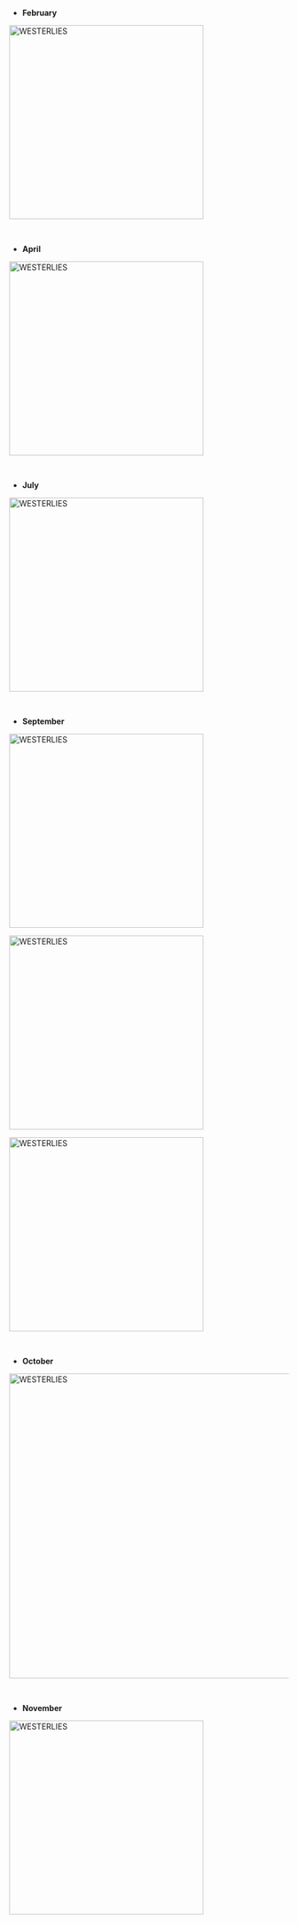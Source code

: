 + **February**

<a href="https://ucarecdn.com/ab3965e3-bd27-44f3-8c2e-0a44285042c6/201802.jpg" target="_blank" rel="noopener noreferrer"><img src="https://ucarecdn.com/ab3965e3-bd27-44f3-8c2e-0a44285042c6/-/preview/600x600/-/quality/smart_retina/-/format/auto/" alt="WESTERLIES" width="350"></a>

<br>

+ **April**	

<a href="https://ucarecdn.com/3d61569d-4dff-4593-9ebb-0c573d2f811a/201804.jpg" target="_blank" rel="noopener noreferrer"><img src="https://ucarecdn.com/3d61569d-4dff-4593-9ebb-0c573d2f811a/-/preview/600x600/-/quality/smart_retina/-/format/auto/" alt="WESTERLIES" width="350"></a>

<br>

+ **July**

<a href="https://ucarecdn.com/d918cd1d-9125-40fd-90cf-1cf1c12cafd3/201807.jpg" target="_blank" rel="noopener noreferrer"><img src="https://ucarecdn.com/d918cd1d-9125-40fd-90cf-1cf1c12cafd3/-/preview/600x600/-/quality/smart_retina/-/format/auto/" alt="WESTERLIES" width="350"></a>

<br>

+ **September**

<a href="https://ucarecdn.com/4164644d-33a9-41a4-be4b-f43d88ee5286/2018091.JPEG" target="_blank" rel="noopener noreferrer"><img src="https://ucarecdn.com/4164644d-33a9-41a4-be4b-f43d88ee5286/-/preview/600x600/-/quality/smart_retina/-/format/auto/" alt="WESTERLIES" width="350"></a>

<a href="https://ucarecdn.com/8c4cb98a-688b-41c4-98f9-4a3e33df2f86/2018092.JPG" target="_blank" rel="noopener noreferrer"><img src="https://ucarecdn.com/8c4cb98a-688b-41c4-98f9-4a3e33df2f86/-/preview/600x600/-/quality/smart_retina/-/format/auto/" alt="WESTERLIES" width="350"></a>

<a href="https://ucarecdn.com/58667e43-112e-4c84-a296-e746af906bc8/2018093.jpg" target="_blank" rel="noopener noreferrer"><img src="https://ucarecdn.com/58667e43-112e-4c84-a296-e746af906bc8/-/preview/600x600/-/quality/smart_retina/-/format/auto/" alt="WESTERLIES" width="350"></a>

<br>

+ **October**

<a href="https://ucarecdn.com/9f5681b0-b5cc-4e82-be7b-bc4b3dc1bfcc/201810.JPEG" target="_blank" rel="noopener noreferrer"><img src="https://ucarecdn.com/9f5681b0-b5cc-4e82-be7b-bc4b3dc1bfcc/-/preview/600x600/-/quality/smart_retina/-/format/auto/" alt="WESTERLIES" width="550"></a>

<br>

+ **November**

<a href="https://ucarecdn.com/f981a7f1-fe7c-4102-acfb-f83a79eae911/201811.JPEG" target="_blank" rel="noopener noreferrer"><img src="https://ucarecdn.com/f981a7f1-fe7c-4102-acfb-f83a79eae911/-/preview/600x600/-/quality/smart_retina/-/format/auto/" alt="WESTERLIES" width="350"></a>